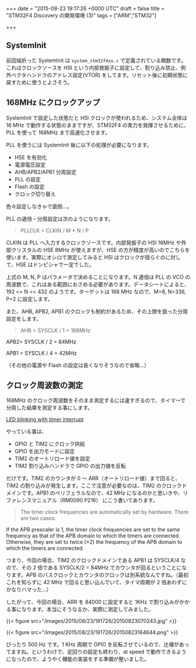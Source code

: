 
+++
date = "2015-08-23 19:17:26 +0000 UTC"
draft = false
title = "STM32F4 Discovery の開発環境 (3)"
tags = ["ARM","STM32"]

+++
## SystemInit

前回端折った SystemInit は <code>system_stm32f4xx.c</code> で定義されている関数です。これはクロックソースを HSI という内部発振子に設定して、割り込み禁止、例外ベクタハンドラのアドレス設定(VTOR) をしてます。リセット後に初期状態に戻すために使うとよさそう。

## 168MHz にクロックアップ

SystemInit で設定した状態だと HSI クロックが使われるため、システム全体は 16 MHz で動作する状態のままですが、STM32F4 の実力を発揮させるために、PLL を使って 168MHz まで高速化させます。

PLL を使うには SystemInit 後に以下の処理が必要になります。

<ul>
<li>HSE を有効化</li>
<li>電源電圧設定</li>
<li>AHB/APB2/APB1 分周設定</li>
<li>PLL の設定</li>
<li>Flash の設定</li>
<li>クロック切り替え</li>
</ul>


色々設定しなきゃで面倒…。

PLL の逓倍・分周設定は次のようになります。

>PLLCLK = CLKIN / M * N / P

CLKIN は PLL へ入力するクロックソースです。内部発振子の HSI 16MHz や外部クリスタルの HSE 8MHz が使えますが、HSE の方が精度が高いのでこちらを使います。実際にオシロで測定してみると HSI はクロックが揺らぐのに対して、HSE はドンピシャで一定でした。

上式の M, N, P はパラメータで決めることになります。N 逓倍は PLL の VCO の周波数で、これはある範囲におさめる必要があります。データシートによると、192 &lt;= N &lt;= 432 のようです。ターゲットは 168 MHz なので、M=8, N=336, P=2 に設定します。

また、AHB, APB2, APB1 のクロックも制約があるため、その上限を狙った分周設定をします。

>AHB = SYSCLK / 1 = 168MHz

APB2= SYSCLK / 2 = 84MHz

APB1 = SYSCLK / 4 = 42MHz

（その他の電源や Flash の設定は長くなりそうなので省略…）

## クロック周波数の測定

168MHz のクロック周波数をそのまま測定するには速すぎるので、タイマーで分周した結果を測定する事にします。

<script src="https://gist.github.com/43bdfa797fd51a3a74fd.js"> </script>

<a href="https://gist.github.com/43bdfa797fd51a3a74fd">LED blinking with timer interrupt</a>

やっている事は、

<ul>
<li>GPIO と TIM2 にクロック供給</li>
<li>GPIO を出力モードに設定</li>
<li>TIM2 のオートリロード値を設定</li>
<li>TIM2 割り込みハンドラで GPIO の出力値を反転</li>
</ul>


だけです。TIM2 のカウンタが 0 〜 ARR（オートリロード値）まで回ると、TIM2 の割り込みが発生します。ここで注意が必要なのは、TIM2 のクロックドメインです。APB1 のペリフェラルなので、42 MHz になるのかと思いきや、リファレンスマニュアル（RM0090 P216） にこう書いてあります。

>The timer clock frequencies are automatically set by hardware. There are two cases:


If the APB prescaler is 1, the timer clock frequencies are set to the same frequency as that of the APB domain to which the timers are connected.
Otherwise, they are set to twice (×2) the frequency of the APB domain to which the timers are connected.



つまり、今回の場合、TIM2 のクロックドメインである APB1 は SYSCLK/4 なので、その 2 倍である SYSCLK/2 = 84MHz でカウンタが回るということになります。APB のバスクロックとカウンタのクロックは別系統なんですね。（最初これを知らずに 42 MHz で回ると思い込んでいて、タイマ周期が 2 倍あわずにかなりハマった…）

したがって、今回の場合、ARR を 84000 に設定すると 1KHz で割り込みがかかる事になります。本当にそうなるか、実際に測定してみました。

{{< figure src="/images/2015/08/23/191726/20150823070243.jpg"  >}}

{{< figure src="/images/2015/08/23/191726/20150823164644.png"  >}}

ぴったり 500 Hz です。1 KHz 周期で GPIO を反転させているので、辻褄があってますね。というわけで、足回りの設定も終わり、at speed で動作できるようになったので、ようやく機能の実装をする準備が整いました。


